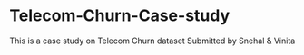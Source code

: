 # Telecom-Churn-Case-study
This is a case study on Telecom Churn dataset Submitted by Snehal &amp; Vinita
